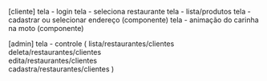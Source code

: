 [cliente]
tela - login
tela - seleciona restaurante
tela - lista/produtos
tela - cadastrar ou selecionar endereço (componente)
tela - animação do carinha na moto (componente)
 
[admin]
tela - controle (
    lista/restaurantes/clientes \
    deleta/restaurantes/clientes \
    edita/restaurantes/clientes \
    cadastra/restaurantes/clientes 
    )
